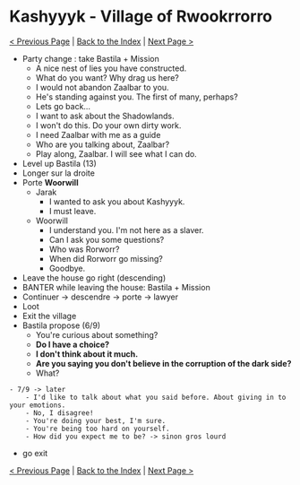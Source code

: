 # Kashyyyk - Village of Rwookrrorro

[< Previous Page](051_Kashyyyk.md)
| [Back to the Index](../index.md)
| [Next Page >](053_Kashyyyk.md)



- Party change : take Bastila + Mission
	- A nice nest of lies you have constructed.
	- What do you want? Why drag us here?
	- I would not abandon Zaalbar to you.
	- He's standing against you. The first of many, perhaps?
	- Lets go back…
	- I want to ask about the Shadowlands.
	- I won't do this. Do your own dirty work.
	- I need Zaalbar with me as a guide
	- Who are you talking about, Zaalbar?
	- Play along, Zaalbar. I will see what I can do.
- Level up Bastila (13)
- Longer sur la droite
- Porte **Woorwill**
	- Jarak
		- I wanted to ask you about Kashyyyk.
		- I must leave.
	- Woorwill
		- I understand you. I'm not here as a slaver.
		- Can I ask you some questions?
		- Who was Rorworr?
		- When did Rorworr go missing?
		- Goodbye.
- Leave the house go right (descending)
- BANTER while leaving the house: Bastila + Mission
- Continuer -> descendre -> porte -> lawyer
- Loot
- Exit the village
- Bastila propose (6/9)
	- You're curious about something?
	- **Do I have a choice?**
	- **I don't think about it much.**
	- **Are you saying you don't believe in the corruption of the dark side?**
	- What?
```
- 7/9 -> later
	- I'd like to talk about what you said before. About giving in to your emotions.
	- No, I disagree!
	- You're doing your best, I'm sure.
	- You're being too hard on yourself.
	- How did you expect me to be? -> sinon gros lourd
```
- go exit


[< Previous Page](051_Kashyyyk.md)
| [Back to the Index](../index.md)
| [Next Page >](053_Kashyyyk.md)

